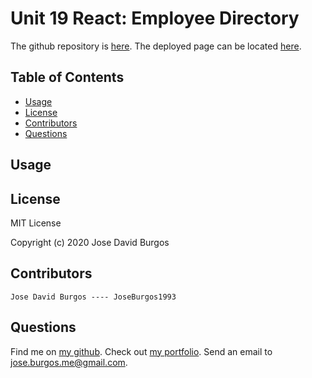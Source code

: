 # Unit 19 React: Employee Directory


The github repository is [here](https://github.com/JoseBurgos1993/employeedirectory). The deployed page can be located [here]().

## Table of Contents
* [Usage](#usage)
* [License](#license)
* [Contributors](#contributors)
* [Questions](#questions)

## Usage


## License
MIT License

Copyright (c) 2020 Jose David Burgos

## Contributors
    Jose David Burgos ---- JoseBurgos1993

## Questions
Find me on [my github](https://github.com/JoseBurgos1993/).
Check out [my portfolio](https://joseburgos1993.github.io/JoseBurgos_Portfolio/).
Send an email to jose.burgos.me@gmail.com.